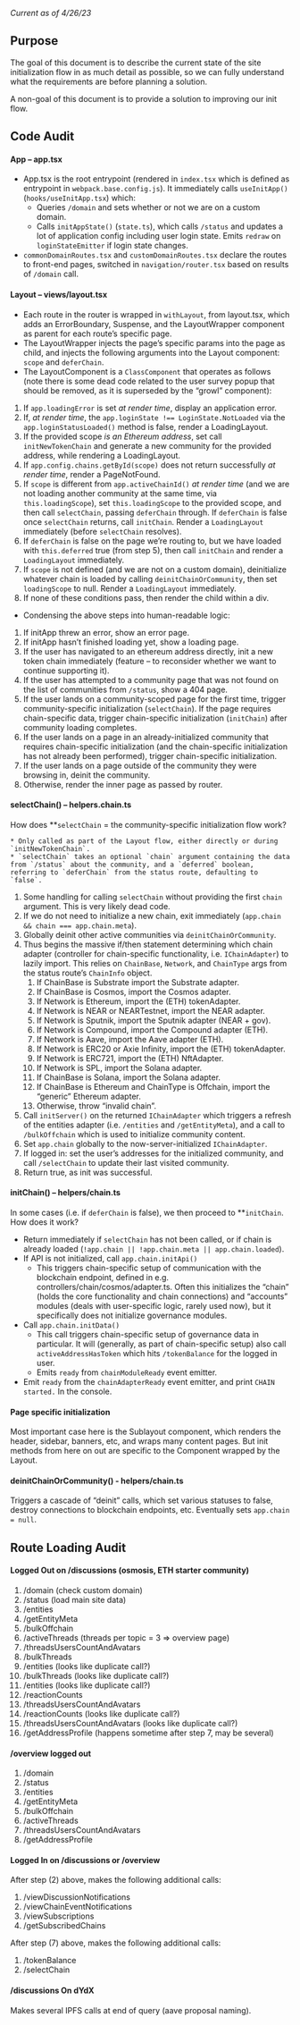 _Current as of 4/26/23_

## Purpose

The goal of this document is to describe the current state of the site initialization flow in as much detail as possible, so we can fully understand what the requirements are before planning a solution.

A non-goal of this document is to provide a solution to improving our init flow.


## Code Audit


#### App – app.tsx



* App.tsx is the root entrypoint (rendered in `index.tsx` which is defined as entrypoint in `webpack.base.config.js`). It immediately calls `useInitApp()` (`hooks/useInitApp.tsx`) which:
    * Queries `/domain` and sets whether or not we are on a custom domain.
    * Calls `initAppState()` (`state.ts`), which calls `/status` and updates a lot of application config including user login state. Emits `redraw` on `loginStateEmitter` if login state changes.
* `commonDomainRoutes.tsx` and `customDomainRoutes.tsx` declare the routes to front-end pages, switched in `navigation/router.tsx` based on results of `/domain` call.


#### Layout – views/layout.tsx



* Each route in the router is wrapped in `withLayout`, from layout.tsx, which adds an ErrorBoundary, Suspense, and the LayoutWrapper component as parent for each route’s specific page.
* The LayoutWrapper injects the page’s specific params into the page as child, and injects the following arguments into the Layout component: `scope` and `deferChain`.
* The LayoutComponent is a `ClassComponent` that operates as follows (note there is some dead code related to the user survey popup that should be removed, as it is superseded by the “growl” component):
1. If `app.loadingError` is set _at render time_, display an application error.
2. If, _at render time_, the `app.loginState !== LoginState.NotLoaded` via the `app.loginStatusLoaded()` method is false, render a LoadingLayout.
3. If the provided scope _is an Ethereum address_, set call `initNewTokenChain` and generate a new community for the provided address, while rendering a LoadingLayout.
4. If `app.config.chains.getById(scope)` does not return successfully _at render time_, render a PageNotFound.
5. If `scope` is different from `app.activeChainId()` _at render time_ (and we are not loading another community at the same time, via `this.loadingScope`), set `this.loadingScope` to the provided scope, and then call `selectChain`, passing `deferChain` through. If `deferChain` is false once `selectChain` returns, call `initChain`. Render a `LoadingLayout` immediately (before `selectChain` resolves).
6. If `deferChain` is false on the page we’re routing to, but we have loaded with `this.deferred` true (from step 5), then call `initChain` and render a `LoadingLayout` immediately.
7. If `scope` is not defined (and we are not on a custom domain), deinitialize whatever chain is loaded by calling `deinitChainOrCommunity`, then set `loadingScope` to null. Render a `LoadingLayout` immediately.
8. If none of these conditions pass, then render the child within a div.
* Condensing the above steps into human-readable logic:
1. If initApp threw an error, show an error page.
2. If initApp hasn’t finished loading yet, show a loading page.
3. If the user has navigated to an ethereum address directly, init a new token chain immediately (feature – to reconsider whether we want to continue supporting it).
4. If the user has attempted to a community page that was not found on the list of communities from `/status`, show a 404 page.
5. If the user lands on a community-scoped page for the first time, trigger community-specific initialization (`selectChain`). If the page requires chain-specific data, trigger chain-specific initialization (`initChain`) after community loading completes.
6. If the user lands on a page in an already-initialized community that requires chain-specific initialization (and the chain-specific initialization has not already been performed), trigger chain-specific initialization.
7. If the user lands on a page outside of the community they were browsing in, deinit the community.
8. Otherwise, render the inner page as passed by router.


#### selectChain() – helpers.chain.ts

How does **<code>selectChain</code></strong> = the community-specific initialization flow work?



    * Only called as part of the Layout flow, either directly or during `initNewTokenChain`.
    * `selectChain` takes an optional `chain` argument containing the data from `/status` about the community, and a `deferred` boolean, referring to `deferChain` from the status route, defaulting to `false`.
1. Some handling for calling `selectChain` without providing the first `chain` argument. This is very likely dead code.
2. If we do not need to initialize a new chain, exit immediately (`app.chain && chain === app.chain.meta`).
3. Globally deinit other active communities via `deinitChainOrCommunity`.
4. Thus begins the massive if/then statement determining which chain adapter (controller for chain-specific functionality, i.e. `IChainAdapter`) to lazily import. This relies on `ChainBase`, `Network`, and `ChainType` args from the status route’s `ChainInfo` object.
    1. If ChainBase is Substrate import the Substrate adapter.
    2. If ChainBase is Cosmos, import the Cosmos adapter.
    3. If Network is Ethereum, import the (ETH) tokenAdapter.
    4. If Network is NEAR or NEARTestnet, import the NEAR adapter.
    5. If Network is Sputnik, import the Sputnik adapter (NEAR + gov).
    6. If Network is Compound, import the Compound adapter (ETH).
    7. If Network is Aave, import the Aave adapter (ETH).
    8. If Network is ERC20 or Axie Infinity, import the (ETH) tokenAdapter.
    9. If Network is ERC721, import the (ETH) NftAdapter.
    10. If Network is SPL, import the Solana adapter.
    11. If ChainBase is Solana, import the Solana adapter.
    12. If ChainBase is Ethereum and ChainType is Offchain, import the “generic” Ethereum adapter.
    13. Otherwise, throw “invalid chain”.
5. Call `initServer()` on the returned `IChainAdapter` which triggers a refresh of the entities adapter (i.e. `/entities` and `/getEntityMeta`), and a call to `/bulkOffchain` which is used to initialize community content.
6. Set `app.chain` globally to the now-server-initialized `IChainAdapter`.
7. If logged in: set the user’s addresses for the initialized community, and call `/selectChain` to update their last visited community.
8. Return true, as init was successful.


#### initChain() – helpers/chain.ts

In some cases (i.e. if `deferChain` is false), we then proceed to **<code>initChain</code></strong>. How does it work?



* Return immediately if `selectChain` has not been called, or if chain is already loaded (`!app.chain || !app.chain.meta || app.chain.loaded`).
* If API is not initialized, call `app.chain.initApi()`
    * This triggers chain-specific setup of communication with the blockchain endpoint, defined in e.g. controllers/chain/cosmos/adapter.ts. Often this initializes the “chain” (holds the core functionality and chain connections) and “accounts” modules (deals with user-specific logic, rarely used now), but it specifically does not initialize governance modules.
* Call `app.chain.initData()`
    * This call triggers chain-specific setup of governance data in particular. It will (generally, as part of chain-specific setup) also call `activeAddressHasToken` which hits `/tokenBalance` for the logged in user.
    * Emits `ready` from `chainModuleReady` event emitter.
* Emit `ready` from the `chainAdapterReady` event emitter, and print `CHAIN started.` In the console.


#### Page specific initialization

Most important case here is the Sublayout component, which renders the header, sidebar, banners, etc, and wraps many content pages. But init methods from here on out are specific to the Component wrapped by the Layout.


#### deinitChainOrCommunity() - helpers/chain.ts

Triggers a cascade of “deinit” calls, which set various statuses to false, destroy connections to blockchain endpoints, etc. Eventually sets `app.chain = null`.


## Route Loading Audit


#### Logged Out on /discussions (osmosis, ETH starter community)



1. /domain (check custom domain)
2. /status (load main site data)
3. /entities
4. /getEntityMeta
5. /bulkOffchain
6. /activeThreads (threads per topic = 3 => overview page)
7. /threadsUsersCountAndAvatars
8. /bulkThreads
9. /entities (looks like duplicate call?)
10. /bulkThreads (looks like duplicate call?)
11. /entities (looks like duplicate call?)
12. /reactionCounts
13. /threadsUsersCountAndAvatars
14. /reactionCounts (looks like duplicate call?)
15. /threadsUsersCountAndAvatars (looks like duplicate call?)
16. /getAddressProfile (happens sometime after step 7, may be several)


#### /overview logged out



1. /domain
2. /status
3. /entities
4. /getEntityMeta
5. /bulkOffchain
6. /activeThreads
7. /threadsUsersCountAndAvatars
8. /getAddressProfile


#### Logged In on /discussions or /overview

After step (2) above, makes the following additional calls:



1. /viewDiscussionNotifications
2. /viewChainEventNotifications
3. /viewSubscriptions
4. /getSubscribedChains

After step (7) above, makes the following additional calls:



1. /tokenBalance
2. /selectChain


#### /discussions On dYdX

Makes several IPFS calls at end of query (aave proposal naming).
